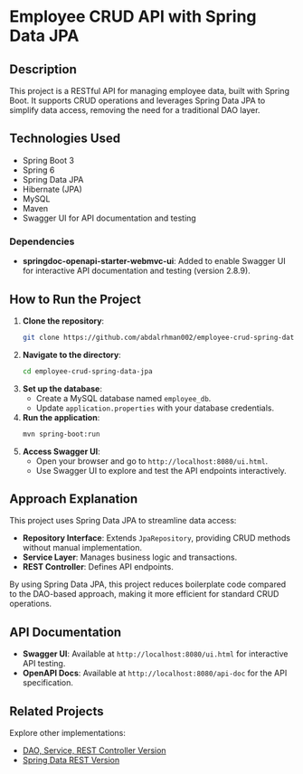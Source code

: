 # Employee CRUD API with Spring Data JPA

## Description
This project is a RESTful API for managing employee data, built with Spring Boot. It supports CRUD operations and leverages Spring Data JPA to simplify data access, removing the need for a traditional DAO layer.

## Technologies Used
- Spring Boot 3
- Spring 6
- Spring Data JPA
- Hibernate (JPA)
- MySQL
- Maven
- Swagger UI for API documentation and testing

### Dependencies
- **springdoc-openapi-starter-webmvc-ui**: Added to enable Swagger UI for interactive API documentation and testing (version 2.8.9).

## How to Run the Project
1. **Clone the repository**:
   ```bash
   git clone https://github.com/abdalrhman002/employee-crud-spring-data-jpa.git
   ```
2. **Navigate to the directory**:
   ```bash
   cd employee-crud-spring-data-jpa
   ```
3. **Set up the database**:
    - Create a MySQL database named `employee_db`.
    - Update `application.properties` with your database credentials.
4. **Run the application**:
   ```bash
   mvn spring-boot:run
   ```
5. **Access Swagger UI**:
    - Open your browser and go to `http://localhost:8080/ui.html`.
    - Use Swagger UI to explore and test the API endpoints interactively.

## Approach Explanation
This project uses Spring Data JPA to streamline data access:
- **Repository Interface**: Extends `JpaRepository`, providing CRUD methods without manual implementation.
- **Service Layer**: Manages business logic and transactions.
- **REST Controller**: Defines API endpoints.

By using Spring Data JPA, this project reduces boilerplate code compared to the DAO-based approach, making it more efficient for standard CRUD operations.

## API Documentation
- **Swagger UI**: Available at `http://localhost:8080/ui.html` for interactive API testing.
- **OpenAPI Docs**: Available at `http://localhost:8080/api-doc` for the API specification.

## Related Projects
Explore other implementations:
- [DAO, Service, REST Controller Version](https://github.com/abdalrhman002/employee-crud-dao-service-rest)
- [Spring Data REST Version](https://github.com/abdalrhman002/employee-crud-spring-data-rest)